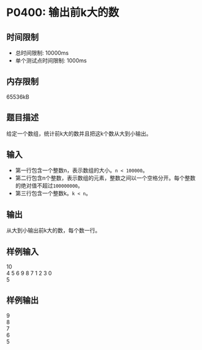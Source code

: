# P0400: 输出前k大的数
## 时间限制
- 总时间限制: 10000ms  
- 单个测试点时间限制: 1000ms

## 内存限制
65536kB

## 题目描述
给定一个数组，统计前k大的数并且把这k个数从大到小输出。

## 输入
- 第一行包含一个整数n，表示数组的大小。`n < 100000`。
- 第二行包含n个整数，表示数组的元素，整数之间以一个空格分开。每个整数的绝对值不超过`100000000`。
- 第三行包含一个整数k。`k < n`。

## 输出
从大到小输出前k大的数，每个数一行。

## 样例输入
10  
4 5 6 9 8 7 1 2 3 0  
5  

## 样例输出
9  
8  
7  
6  
5  
